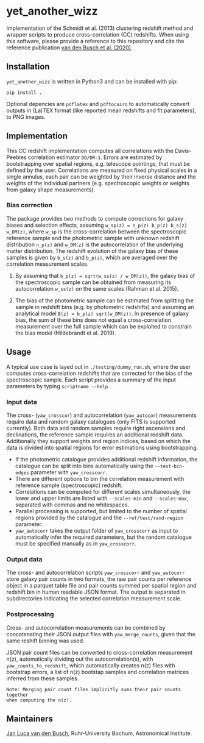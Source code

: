 # yet_another_wizz

Implementation of the Schmidt et al. (2013) clustering redshift method and
wrapper scripts to produce cross-correlation (CC) redshifts. When using this
software, please provide a reference to this repository and cite the reference
publication [van den Busch et al. (2020)](https://arxiv.org/abs/2007.01846).


## Installation

`yet_another_wizz` is written in Python3 and can be installed with pip:
```
pip install .
```

Optional depencies are `pdflatex` and `pdftocairo` to automatically convert
outputs in (La)TEX format (like reported mean redshifts and fit parameters),
to PNG images.


## Implementation

This CC redshift implementation computes all correlations with the
Davis-Peebles correlation estimator `DD/DR-1`. Errors are estimated by
bootstrapping over spatial regions, e.g. telescope pointings, that must be
defined by the user. Correlations are measured on fixed physical scales in a
single annulus, each pair can be weighted by their inverse distance and the
weights of the individual partners (e.g. spectroscopic weights or weights from
galaxy shape measurements).

### Bias correction

The package provides two methods to compute corrections for galaxy biases and
selection effects, assuming `w_sp(z) = n_p(z) b_p(z) b_s(z) w_DM(z)`, where
`w_sp` is the cross-correlation between the spectroscopic reference
sample and the photometric sample with unknown redshift distribution `n_p(z)`
and `w_DM(z)` is the autocorrelation of the underlying matter distribution.
The redshift evolution of the galaxy bias of these samples is given by `b_s(z)`
and `b_p(z)`, which are averaged over the correlation measurement scales.

1. By assuming that `b_p(z) = sqrt(w_ss(z) / w_DM(z))`, the galaxy bias of the
spectroscopic sample can be obtained from measuring its autocorrelation
`w_ss(z)` on the same scales (Rahman et al. 2015).

2. The bias of the photometric sample can be estimated from splitting the
sample in redshift bins (e.g. by photometric redshifts) and assuming an
analytical model `B(z) = b_p(z) sqrt(w_DM(z))`. In presence of galaxy bias, the
sum of these bins does not equal a cross-correlation measurement over the full
sample which can be exploited to constrain the bias model (Hildebrandt et al.
2019).


## Usage

A typical use case is layed out in `./testing/dummy_run.sh`, where the user
computes cross-correlation redshifts that are corrected for the bias of the
spectroscopic sample. Each script provides a summary of the input parameters by
typing `scriptname --help`.

### Input data

The cross- (`yaw_crosscor`) and autocorrelation (`yaw_autocor`) measurements
require data and random galaxy catalogues (only FITS is supported currently).
Both data and random samples require right ascensions and declinations, the
reference sample requires an additional redshift data. Additionally they
support weights and region indices, based on which the data is divided into
spatial regions for error estimations using bootstrapping.

- If the photometric catalogue provides additional redshift information, the
catalogue can be split into bins automatically using the `--test-bin-edges`
parameter with `yaw_crosscorr`.
- There are different options to bin the correlation measurement with reference
sample (spectroscopic) redshift.
- Correlations can be computed for different scales simultaneously, the lower
and upper limits are listed with `--scales-min` and `--scales-max`, separated
with commas and no whitespaces.
- Parallel processing is supported, but limited to the number of spatial
regions provided by the catalogue and the `--ref/test/rand-region` parameter.
- `yaw_autocorr` takes the output folder of `yaw_crosscorr` as input to
automatically infer the required parameters, but the random catalogue must be
specified manually as in `yaw_crosscorr`.

### Output data

The cross- and autocorrelation scripts `yaw_crosscorr` and `yaw_autocorr` store
galaxy pair counts in two formats, the raw pair counts per reference object in
a parquet table file and pair counts summed per spatial region and redshift bin
in human readable JSON format. The output is separated in subdirectories
indicating the selected correlation measurement scale.

### Postprocessing

Cross- and autocorrelation measurements can be combined by concatenating their
JSON output files with `yaw_merge_counts`, given that the same reshift binning
was used.

JSON pair count files can be converted to cross-correlation measurement n(z),
automatically dividing out the autocorrelation(s), with
`yaw_counts_to_redshift`, which automatically creates n(z) files with bootstrap
errors, a list of n(z) bootstap samples and correlation matrices inferred from
these samples.

    Note: Merging pair count files implicitly sums their pair counts together
    when computing the n(z).

## Maintainers

[Jan Luca van den Busch](jlvdb@astro.rub.de),
Ruhr-University Bochum, Astronomical Institute.

